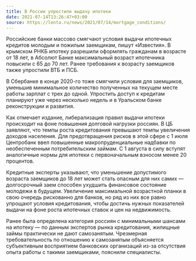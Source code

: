 ```yaml
---
title: В России упростили выдачу ипотеки
date: 2021-07-14T13:26:47+03:00
source: https://lenta.ru/news/2021/07/14/mortgage_conditions/
---
```


Российские банки массово смягчают условия выдачи ипотечных кредитов молодым и пожилым заемщикам, пишут «Известия». В крымском РНКБ ипотеку разрешили оформлять гражданам в возрасте от 18 лет, в Абсолют Банке максимальный возраст ипотечника повысили с 65 до 70 лет. Ранее требования к возрасту заемщиков также упростили ВТБ и ПСБ.

В Сбербанке в конце 2020-го тоже смягчили условия для заемщиков, уменьшив минимальное количество полученных на текущем месте работы зарплат с трех до одной. Упростить доступ к кредитам планируют уже через несколько недель и в Уральском банке реконструкции и развития.

Как отмечает издание, либерализация правил выдачи ипотеки происходит на фоне повышения долговой нагрузки россиян. В ЦБ заявляют, что темпы роста кредитования превышают темпы увеличения доходов населения. Для предотвращения рисков в этой сфере с 1 июля Центробанк ввел повышенные макропруденциальные надбавки по необеспеченным потребительским займам. С 1 августа в силу вступят аналогичные нормы для ипотеки с первоначальным взносом менее 20 процентов.

Кредитные эксперты указывают, что уменьшение допустимого возраста заемщиков до 18 лет может стать опасным для них самих — долгосрочный заем способен ухудшить финансовое состояние молодежи в будущем. Увеличение максимальной возрастной планки в свою очередь рискованно для банков, но ряд из них все равно упрощают условия кредитования, чтобы достичь нужных показателей выдачи на фоне роста ипотечных ставок и цен на недвижимость.

Ранее была определена категория россиян с минимальными шансами на ипотеку — по данным экспертов рынка кредитования, жилищные займы практически не дают самозанятым. Чрезмерная требовательность по отношению к самозанятым объясняется субъективным восприятием банковских организаций из-за отсутствия опыта работы с такими заемщиками, пояснили специалисты.